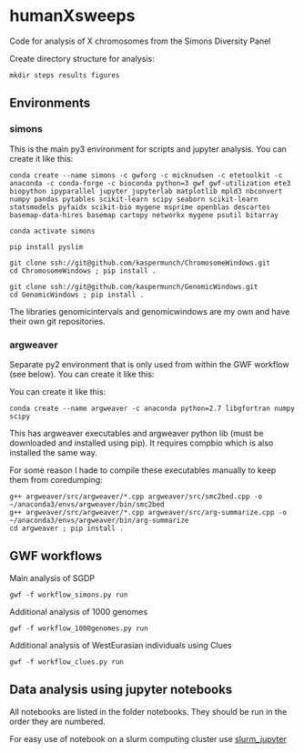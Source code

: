 # humanXsweeps

Code for analysis of X chromosomes from the Simons Diversity Panel

Create directory structure for analysis:

    mkdir steps results figures 

## Environments

### simons

This is the main py3 environment for scripts and jupyter analysis. You can create it like this:

    conda create --name simons -c gwforg -c micknudsen -c etetoolkit -c anaconda -c conda-forge -c bioconda python=3 gwf gwf-utilization ete3 biopython ipyparallel jupyter jupyterlab matplotlib mpld3 nbconvert numpy pandas pytables scikit-learn scipy seaborn scikit-learn statsmodels pyfaidx scikit-bio mygene msprime openblas descartes basemap-data-hires basemap cartopy networkx mygene psutil bitarray

    conda activate simons

    pip install pyslim

    git clone ssh://git@github.com/kaspermunch/ChromosomeWindows.git
    cd ChromosomeWindows ; pip install .

    git clone ssh://git@github.com/kaspermunch/GenomicWindows.git
    cd GenomicWindows ; pip install .

The libraries genomicintervals and genomicwindows are my own and have their own git repositories.

### argweaver

Separate py2 environment that is only used from within the GWF workflow (see below). You can create it like this:

You can create it like this:

    conda create --name argweaver -c anaconda python=2.7 libgfortran numpy scipy

This has argweaver executables and argweaver python lib (must be downloaded and installed using pip). It requires compbio which is also installed the same way.

For some reason I hade to compile these executables manually to keep them from coredumping:

    g++ argweaver/src/argweaver/*.cpp argweaver/src/smc2bed.cpp -o ~/anaconda3/envs/argweaver/bin/smc2bed
    g++ argweaver/src/argweaver/*.cpp argweaver/src/arg-summarize.cpp -o ~/anaconda3/envs/argweaver/bin/arg-summarize
    cd argweaver ; pip install .

## GWF workflows

Main analysis of SGDP

    gwf -f workflow_simons.py run

Additional analysis of 1000 genomes

    gwf -f workflow_1000genomes.py run

Additional analysis of WestEurasian individuals using Clues

    gwf -f workflow_clues.py run

## Data analysis using jupyter notebooks

All notebooks are listed in the folder notebooks. They should be run in the order they are numbered. 

For easy use of notebook on a slurm computing cluster use [slurm_jupyter]()
